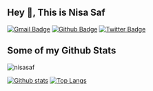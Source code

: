 ## Hey 👋, This is Nisa Saf
[![Gmail Badge](https://img.shields.io/badge/-nisasaff99@gmail.com-c14438?style=flat&logo=Gmail&logoColor=white&link=mailto:nisasaff99@gmail.com)](mailto:nisasaff99@gmail.com) [![Github Badge](https://img.shields.io/badge/-nisasaf-grey?style=flat&logo=github&logoColor=white&link=https://github.com/nisasaf/)](https://www.github.com/nisasaf/) [![Twitter Badge](https://img.shields.io/badge/-nisasaaff-00acee?style=flat&logo=twitter&logoColor=white&link=https://twitter.com/nisasaaff/)](https://www.twitter.com/nisasaaff/) 
## Some of my Github Stats
<p align=left> <img src=https://komarev.com/ghpvc/?username=nisasaf alt=nisasaf /> </p>

[![Github stats](https://github-readme-stats.vercel.app/api?username=nisasaf&show_icons=true&include_all_commits=true)](https://github.com/nisasaf/github-readme-stats)
[![Top Langs](https://github-readme-stats.vercel.app/api/top-langs/?username=nisasaf&layout=compact)](https://github.com/nisasaf/github-readme-stats)
